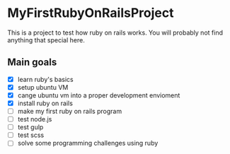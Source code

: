 # MyFirstRubyOnRailsProject
This is a project to test how ruby on rails works.
You will probably not find anything that special here. 

## Main goals 
- [x] learn ruby's basics
- [x] setup ubuntu VM
- [x] cange ubuntu vm into a proper development envioment
- [x] install ruby on rails
- [ ] make my first ruby on rails program
- [ ] test node.js
- [ ] test gulp
- [ ] test scss
- [ ] solve some programming challenges using ruby
